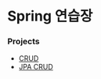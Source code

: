 # Spring 연습장

### Projects

* [CRUD](https://github.com/HanHyunsoo/springStorage/tree/main/Projects/CRUD)
* [JPA CRUD](https://github.com/HanHyunsoo/springStorage/tree/main/Projects/JPA)
